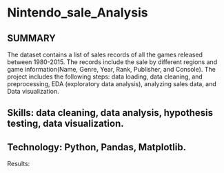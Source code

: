 # Nintendo_sale_Analysis

## SUMMARY 
The dataset contains a list of sales records of all the games released between 1980-2015. The records include the sale by different regions and game information(Name, Genre, Year, Rank, Publisher, and Console). The project includes the following steps: data loading, data cleaning, and preprocessing, EDA (exploratory data analysis), analyzing sales data, and Data visualization.

## Skills: data cleaning, data analysis, hypothesis testing, data visualization.
## Technology: Python, Pandas, Matplotlib.



Results: 
